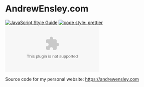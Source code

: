 # AndrewEnsley.com

[![JavaScript Style Guide](https://img.shields.io/badge/code_style-standard-brightgreen.svg)](https://standardjs.com)
[![code style: prettier](https://img.shields.io/badge/code_style-prettier-ff69b4.svg)](https://prettier.io)
![Chromium HSTS preload](https://img.shields.io/hsts/preload/andrewensley.com)

Source code for my personal website: https://andrewensley.com
